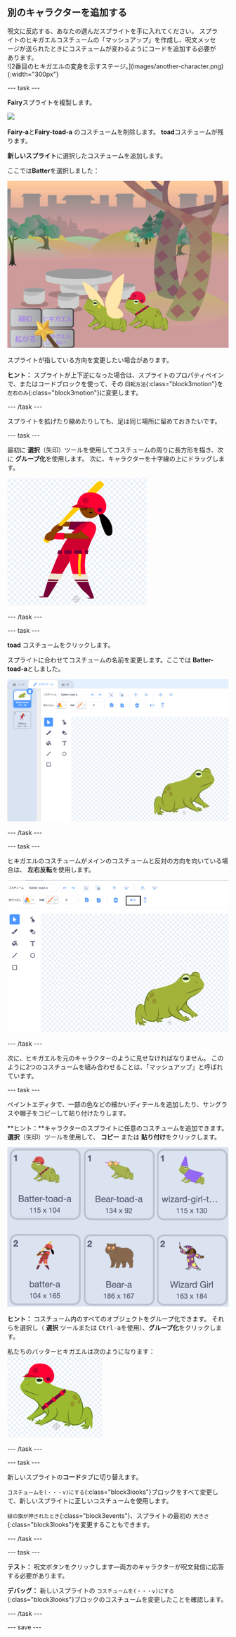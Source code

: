 ## 別のキャラクターを追加する

<div style="display: flex; flex-wrap: wrap">
<div style="flex-basis: 200px; flex-grow: 1; margin-right: 15px;">
呪文に反応する、あなたの選んだスプライトを手に入れてください。 スプライトのヒキガエルコスチュームの「マッシュアップ」を作成し、呪文メッセージが送られたときにコスチュームが変わるようにコードを追加する必要があります。
</div>
<div>
![2番目のヒキガエルの変身を示すステージ。](images/another-character.png){:width="300px"}
</div>
</div>

--- task ---

**Fairy**スプライトを複製します。

![](images/duplicate-fairy.png)

**Fairy-a**と**Fairy-toad-a** のコスチュームを削除します。 **toad**コスチュームが残ります。

**新しいスプライト**に選択したコスチュームを追加します。

ここでは**Batter**を選択しました：

![](images/batter-on-stage.png)

スプライトが指している方向を変更したい場合があります。

**ヒント：** スプライトが上下逆になった場合は、スプライトのプロパティペインで、またはコードブロックを使って、その `回転方法`{:class="block3motion"}を `左右のみ`{:class="block3motion"}に変更します。

--- /task ---

スプライトを拡げたり縮めたりしても、足は同じ場所に留めておきたいです。

--- task ---

最初に **選択**（矢印）ツールを使用してコスチュームの周りに長方形を描き、次に **グループ化**を使用します。 次に、キャラクターを十字線の上にドラッグします。

![](images/character2-crosshair.png)

--- /task ---

--- task ---

**toad** コスチュームをクリックします。

スプライトに合わせてコスチュームの名前を変更します。ここでは **Batter-toad-a**としました。

![](images/batter-toad-a-added.png)

--- /task ---

--- task ---

ヒキガエルのコスチュームがメインのコスチュームと反対の方向を向いている場合は、 **左右反転**を使用します。

![](images/flip-horizontal.png)

--- /task ---

次に、ヒキガエルを元のキャラクターのように見せなければなりません。 このように2つのコスチュームを組み合わせることは、「マッシュアップ」と呼ばれています。

--- task ---

ペイントエディタで、一部の色などの細かいディテールを追加したり、サングラスや帽子をコピーして貼り付けたりします。

**ヒント：**キャラクターのスプライトに任意のコスチュームを追加できます。 **選択**（矢印）ツールを使用して、 **コピー** または **貼り付け**をクリックします。

![](images/editing-options.png)

**ヒント：** コスチューム内のすべてのオブジェクトをグループ化できます。 それらを選択し（ **選択** ツールまたは <kbd>Ctrl-a</kbd>を使用）、**グループ化**をクリックします。

私たちのバッターヒキガエルは次のようになります： ![](images/batter-toad.png)

--- /task ---

--- task ---

新しいスプライトの**コード**タブに切り替えます。

`コスチュームを(・・・v)にする`{:class="block3looks"}ブロックをすべて変更して、新しいスプライトに正しいコスチュームを使用します。

`緑の旗が押されたとき`{:class="block3events"}、スプライトの最初の `大きさ`{:class="block3looks"}を変更することもできます。

--- /task ---

--- task ---

**テスト：** 呪文ボタンをクリックします—両方のキャラクターが呪文発信に応答する必要があります。

**デバッグ：** 新しいスプライトの `コスチュームを(・・・v)にする`{:class="block3looks"}ブロックのコスチュームを変更したことを確認します。

--- /task ---

--- save ---
